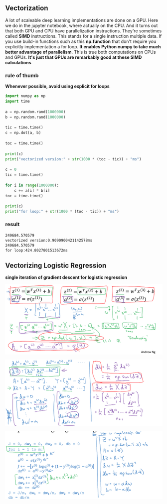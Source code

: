 ## Vectorization

A lot of scaleable deep learning implementations are done on a GPU. Here we do in the jupyter notebook, where actually on the CPU. And it turns out that both GPU and CPU have parallelization instructions. They're sometimes called **SIMD** instructions. This stands for a single instruction multiple data. If you use build-in functions such as this **np.function** that don't require you explicitly implementation a for loop. **It enables Python numpy to take much better advantage of parallelism**. This is true both computations on CPUs and GPUs. **It's just that GPUs are remarkably good at these SIMD calculations**

### rule of thumb

**Whenever possible, avoid using explicit for loops**

```python
import numpy as np
import time

a = np.random.rand(1000000)
b = np.random.rand(1000000)

tic = time.time()
c = np.dot(a, b)

toc = time.time()

print(c)
print("vectorized version:" + str(1000 * (toc - tic)) + "ms")

c = 0
tic = time.time()

for i in range(1000000):
    c += a[i] * b[i]
toc = time.time()

print(c)
print("for loop:" + str(1000 * (toc - tic)) + "ms")
```

### result
```
249684.570579
vectorized version:0.9090900421142578ms
249684.570579
for loop:424.8027801513672ms
```

## Vectorizing Logistic Regression

**single iteration of gradient descent for logistic regression**

![](/assets/Snip20180130_23.png)

![](/assets/Snip20180130_26.png)

![](/assets/Snip20180130_27.png)